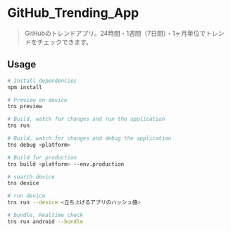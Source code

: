 # GitHub_Trending_App

> GitHubのトレンドアプリ。24時間・1週間（7日間）・1ヶ月単位でトレンドをチェックできます。

## Usage

``` bash
# Install dependencies
npm install

# Preview on device
tns preview

# Build, watch for changes and run the application
tns run

# Build, watch for changes and debug the application
tns debug <platform>

# Build for production
tns build <platform> --env.production

# search device
tns device

# run device
tns run --device <立ち上げるアプリのハッシュ値>

# bundle, Realtime check
tns run android --bundle

```
